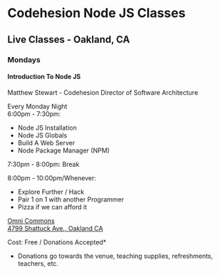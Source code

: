 # Codehesion Node JS Classes

## Live Classes - Oakland, CA

### Mondays

#### Introduction To Node JS
Matthew Stewart - Codehesion Director of Software Architecture  
  
Every Monday Night  
6:00pm - 7:30pm:  
- Node JS Installation  
- Node JS Globals  
- Build A Web Server  
- Node Package Manager (NPM)  
  
7:30pm - 8:00pm: Break  
  
8:00pm - 10:00pm/Whenever:  
- Explore Further / Hack  
- Pair 1 on 1 with another Programmer  
- Pizza if we can afford it  

[Omni Commons](https://omnicommons.org/)  
[4799 Shattuck Ave., Oakland CA](http://maps.google.com/?q=4799%20Shattuck%20Ave.,%20Oakland,%20CA)  
  
Cost: Free / Donations Accepted*  
  
* Donations go towards the venue, teaching supplies, refreshments, teachers, etc.